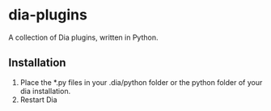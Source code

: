 dia-plugins
===========

A collection of Dia plugins, written in Python.

Installation
------------

1. Place the *.py files in your .dia/python folder or the python folder of your dia installation.
2. Restart Dia
